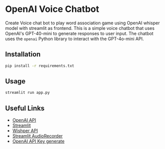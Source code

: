 # OpenAI Voice Chatbot

Create Voice chat bot to play word association game using OpenAI whisper model with streamlit as frontend.
This is a simple voice chatbot that uses OpenAI's GPT-40-mini to generate responses to user input.
The chatbot uses the `openai` Python library to interact with the GPT-4o-mini API.

## Installation
```bash
pip install -r requirements.txt
```

## Usage
```bash
streamlit run app.py
```

## Useful Links
- [OpenAI API](https://beta.openai.com/docs/)
- [Streamlit](https://streamlit.io/)
- [Wishper API](https://platform.openai.com/docs/guides/speech-to-text/quickstart)
- [Streamlit AudioRecorder](https://github.com/theevann/streamlit-audiorecorder)
- [OpenAI API Key generate](https://platform.openai.com/api-keys)